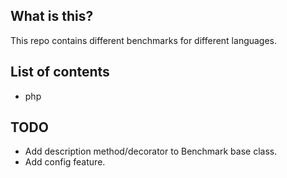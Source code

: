 What is this?
-------------
This repo contains different benchmarks for different languages.

List of contents
----------------
- php

TODO
----
- Add description method/decorator to Benchmark base class.
- Add config feature.
